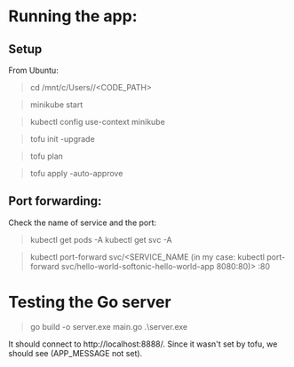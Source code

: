 # Running the app:

## Setup
From Ubuntu:
> cd /mnt/c/Users/<USER>/<CODE_PATH>

> minikube start

> kubectl config use-context minikube

> tofu init -upgrade

> tofu plan

> tofu apply -auto-approve


## Port forwarding:

Check the name of service and the port:
> kubectl get pods -A
> kubectl get svc -A

> kubectl port-forward svc/<SERVICE_NAME (in my case: kubectl port-forward svc/hello-world-softonic-hello-world-app 8080:80)> <PORT>:80

# Testing the Go server
> go build -o server.exe main.go
> .\server.exe

It should connect to http://localhost:8888/.
Since it wasn't set by tofu, we should see (APP_MESSAGE not set).
